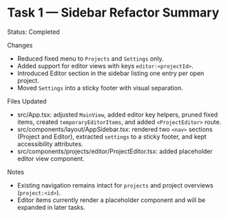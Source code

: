 # Task 1 — Sidebar Refactor Summary

Status: Completed

Changes
- Reduced fixed menu to `Projects` and `Settings` only.
- Added support for editor views with keys `editor:<projectId>`.
- Introduced Editor section in the sidebar listing one entry per open project.
- Moved `Settings` into a sticky footer with visual separation.

Files Updated
- src/App.tsx: adjusted `MainView`, added editor key helpers, pruned fixed items, created `temporaryEditorItems`, and added `<ProjectEditor>` route.
- src/components/layout/AppSidebar.tsx: rendered two `<nav>` sections (Project and Editor), extracted `settings` to a sticky footer, and kept accessibility attributes.
- src/components/projects/editor/ProjectEditor.tsx: added placeholder editor view component.

Notes
- Existing navigation remains intact for `projects` and project overviews (`project:<id>`).
- Editor items currently render a placeholder component and will be expanded in later tasks.
